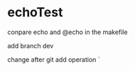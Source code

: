 # echoTest
conpare echo and @echo in the makefile

add branch dev

change after git add operation
`
